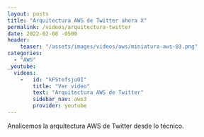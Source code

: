 ```yaml
---
layout: posts
title: "Arquitectura AWS de Twitter ahora X"
permalink: /videos/arquitectura-twitter
date: 2022-02-08 -0500
header:
    teaser: "/assets/images/videos/aws/miniatura-aws-03.png"
categories:
  - "AWS"
_youtube: 
  videos:
    -   id: "kFStefsjuOI"
        title: "Ver video"
        text: "Arquitectura AWS de Twitter" 
        sidebar_nav: aws3
        provider: youtube
---
```


Analicemos la arquitectura AWS de Twitter desde lo técnico.


